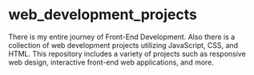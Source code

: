 # web_development_projects
 There is my entire journey of Front-End Development. Also there is a collection of web development projects utilizing JavaScript, CSS, and HTML. This repository includes a variety of projects such as responsive web design, interactive front-end web applications, and more.

